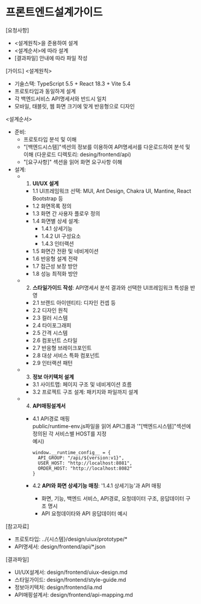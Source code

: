 # 프론트엔드설계가이드 

[요청사항]
- <설계원칙>을 준용하여 설계
- <설계순서>에 따라 설계
- [결과파일] 안내에 따라 파일 작성

[가이드]
<설계원칙>
- 기술스택: TypeScript 5.5 + React 18.3 + Vite 5.4
- 프로토타입과 동일하게 설계  
- 각 백엔드서비스 API명세서와 반드시 일치
- 모바일, 태블릿, 웹 화면 크기에 맞게 반응형으로 디자인  

<설계순서>
- 준비:
  - 프로토타입 분석 및 이해  
  - "[백엔드시스템]"섹션의 정보를 이용하여 API명세서를 다운로드하여 분석 및 이해
    (다운로드 디렉토리: desing/frontend/api)
  - "[요구사항]" 섹션을 읽어 화면 요구사항 이해
- 설계:
  - 1. **UI/UX 설계**
    - 1.1 UI프레임워크 선택: MUI, Ant Design, Chakra UI, Mantine, React Bootstrap 등    
    - 1.2 화면목록 정의
    - 1.3 화면 간 사용자 플로우 정의 
    - 1.4 화면별 상세 설계: 
      - 1.4.1 상세기능
      - 1.4.2 UI 구성요소
      - 1.4.3 인터랙션
    - 1.5 화면간 전환 및 네비게이션 
    - 1.6 반응형 설계 전략 
    - 1.7 접근성 보장 방안 
    - 1.8 성능 최적화 방안 

  - 2. **스타일가이드 작성**: 
    API명세서 분석 결과와 선택한 UI프레임워크 특성을 반영
    - 2.1 브랜드 아이덴티티: 디자인 컨셉 등 
    - 2.2 디자인 원칙  
    - 2.3 컬러 시스템 
    - 2.4 타이포그래피
    - 2.5 간격 시스템
    - 2.6 컴포넌트 스타일 
    - 2.7 반응형 브레이크포인트
    - 2.8 대상 서비스 특화 컴포넌트  
    - 2.9 인터랙션 패턴

  - 3. **정보 아키텍처 설계**
    - 3.1 사이트맵: 페이지 구조 및 네비게이션 흐름
    - 3.2 프로젝트 구조 설계: 패키지와 파일까지 설계

  - 4. **API매핑설계서**
    - 4.1 API경로 매핑  
      public/runtime-env.js파일을 읽어 API그룹과 '"[백엔드시스템]"섹션에 정의된 각 서비스별 HOST를 지정       
      예시)
      ```
      window.__runtime_config__ = { 
        API_GROUP: "/api/${version:v1}",
        USER_HOST: "http://localhost:8081",
        ORDER_HOST: "http://localhost:8082"
      }
      ```

    - 4.2 **API와 화면 상세기능 매칭**: '1.4.1 상세기능'과 API 매핑   
      - 화면, 기능, 백엔드 서비스, API경로, 요청데이터 구조, 응답데이터 구조 명시    
      - API 요청데이타와 API 응답데이터 예시 

[참고자료]
- 프로토타입: ../{시스템}/design/uiux/prototype/*
- API명세서: design/frontend/api/*.json

[결과파일]
- UI/UX설계서: design/frontend/uiux-design.md
- 스타일가이드: design/frontend/style-guide.md
- 정보아키텍처: design/frontend/ia.md
- API매핑설계서: design/frontend/api-mapping.md


